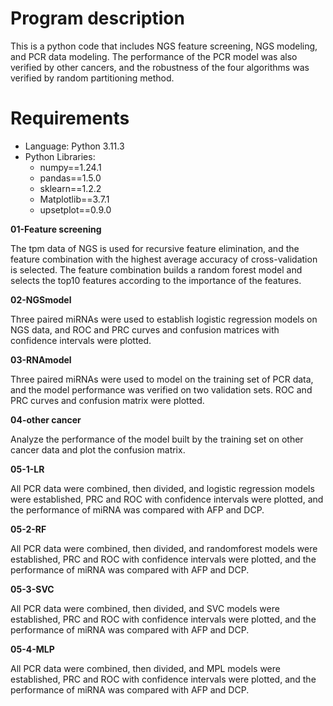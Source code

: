 # Program description

This is a python code that includes NGS feature screening, NGS modeling, and PCR data modeling. The performance of the PCR model was also verified by other cancers, and the robustness of the four algorithms was verified by random partitioning method.

# Requirements

- Language:     Python 3.11.3
- Python     Libraries:
  - numpy==1.24.1
  - pandas==1.5.0
  - sklearn==1.2.2
  - Matplotlib==3.7.1
  - upsetplot==0.9.0

**01-Feature screening**

The tpm data of NGS is used for recursive feature elimination, and the feature combination with the highest average accuracy of cross-validation is selected. The feature combination builds a random forest model and selects the top10 features according to the importance of the features.

**02-NGSmodel**

Three paired miRNAs were used to establish logistic regression models on NGS data, and ROC and PRC curves and confusion matrices with confidence intervals were plotted.

**03-RNAmodel**

Three paired miRNAs were used to model on the training set of PCR data, and the model performance was verified on two validation sets. ROC and PRC curves and confusion matrix were plotted.

**04-other cancer**

Analyze the performance of the model built by the training set on other cancer data and plot the confusion matrix.

**05-1-LR**

All PCR data were combined, then divided, and logistic regression models were established, PRC and ROC with confidence intervals were plotted, and the performance of miRNA was compared with AFP and DCP.

**05-2-RF**

All PCR data were combined, then divided, and randomforest models were established, PRC and ROC with confidence intervals were plotted, and the performance of miRNA was compared with AFP and DCP.

**05-3-SVC**

All PCR data were combined, then divided, and SVC models were established, PRC and ROC with confidence intervals were plotted, and the performance of miRNA was compared with AFP and DCP.

**05-4-MLP**

All PCR data were combined, then divided, and MPL models were established, PRC and ROC with confidence intervals were plotted, and the performance of miRNA was compared with AFP and DCP.
